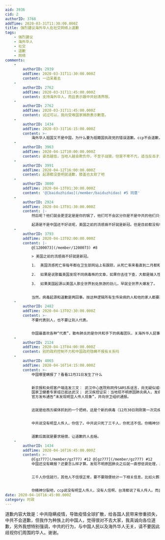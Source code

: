 ```yaml
---
aid: 3936
cid: 2
authorID: 3768
addTime: 2020-03-31T11:30:00.000Z
title: 强烈建议海外华人在社交网络上道歉
tags:
    - 强烈建议
    - 海外华人
    - 社交
    - 道歉
    - 网络
comments:
    -
        authorID: 2939
        addTime: 2020-03-31T11:30:00.000Z
        content: 一边呆着去
    -
        authorID: 2762
        addTime: 2020-03-31T11:45:00.000Z
        content: 支持海外华人，而且表示跟中共划清界限。
    -
        authorID: 2762
        addTime: 2020-03-31T11:45:00.000Z
        content: 试过可以，我向受难国家捐款表示歉意。
    -
        authorID: 1434
        addTime: 2020-03-31T16:15:00.000Z
        content: >-
            海外华人祖国又不是中国，为什么要为祖籍国执政党的错误道歉。ccp不会道歉，跟华人有什么关系，不要总把华人和中国联系在一起，华人虽然带上一个华字，但跟中国没啥关系了。华侨才是中国人。
    -
        authorID: 3963
        addTime: 2020-04-12T10:00:00.000Z
        content: 姿态越低，当地人越会欺负你，不至于战狼，但是不卑不亢，适当反击才是华人不被迫害的保障。 道歉就算了，不如设立个感恩节，纪念因为疫情死的人
    -
        authorID: 3991
        addTime: 2020-04-12T16:00:00.000Z
        content: 起源都没查明就道歉，膝盖也太软了吧
    -
        authorID: 3800
        addTime: 2020-04-13T01:30:00.000Z
        content: '@[baiduzhidao](/member/baiduzhidao) #5 同意'
    -
        authorID: 2924
        addTime: 2020-04-13T01:30:00.000Z
        content: |-
            然后呢？他们就会更坚定是是你的锅了，他们可不会区分你是不是中共的他们只会看你是不是黄皮肤黑眼睛，该杀一样杀，别傻了。

            起源是不是中国还不好说呢，美国之前的流感搞不好就是新冠。但是目前都没有明确。
    -
        authorID: 3793
        addTime: 2020-04-13T02:00:00.000Z
        content: |-
            @[1200073](/member/1200073) #8

            > 美国之前的流感搞不好就是新冠。

            1.  美国流感死亡率每年都在卫生部网站上有跟踪，从死亡率来看直到二月都和往年没有区别。
                
            2.  如果是说那篇美国发现不同病毒株的文章，如果你去往下查，大都是输入性的案例，而且更复杂的毒株恰可证明是输入国。
                
            3.  如果美国起源以美国人那全世界到处旅游的劲儿，早就全世界大爆发了。
                

            当然，病毒起源和道歉是两回事。按这种逻辑所有生传染病的人和他的家人都要道歉了。种族歧视是种族歧视者的错。善待他人、保护自己方是正道。
    -
        authorID: 2482
        addTime: 2020-04-13T02:30:00.000Z
        content: >-
            不要代表别人，也不要让别人代表。


            你国最喜欢各种“代表”，散布肺炎的是你共和手下的病毒团队，关海外华人屁事，海外华人更应该撇清关系，不卑不亢，坚定的维护自己的【私人】利益，这才是一个真正脱脂的人应该做的事情。
    -
        authorID: 2124
        addTime: 2020-04-13T04:00:00.000Z
        content: 别的政府控制不力和中国政府隐瞒不报有关系吗
    -
        authorID: 4065
        addTime: 2020-04-16T14:15:00.000Z
        content: >-
            中国哪里瞒报了？看看12月31日发生了什么


            新京报和央视客户端连发三文： 武汉中心医院称网传SARS系谣言，尚无疑似或确诊患者；（的确不是sars） 武汉发现不明原因肺炎
            国家卫健委专家组已抵达武汉； 武汉疾控证实：当地现不明原因肺炎病人，发病数在统计 （这算瞒报吗？报纸电视都出了新闻）
            官方发布通告“未发现明显人传人现象”，并向世卫组织通报。


            这就是给西方媒体抓到的一个把柄，这是个新的病毒（12月30日刚刚第一次完成基因测序），传播途径是怎么样的完全不知道，这个病毒潜伏时间长，感染后并不一定立即发病，所以当时没有发现明显人传人现象也是有一定理由的，这本是个医学问题，但是西方媒体认为这是诚信问题，对中国进行攻击。


            中共说没有明显人传人，你信了。中共说只死了三千人，你死活不信。你精神分裂吧？


            道歉后面就是要求赔偿，让道歉的人去赔。
    -
        authorID: 1434
        addTime: 2020-04-16T16:45:00.000Z
        content: >-
            @[gz777](/member/gz777) #12 @[gz777](/member/gz777) #12
            中国还没有瞒报？还要怎么样才算。发现不明原因肺炎之后就一直想低调处理，发现严重性了之后也是一拖再拖，世界都知道了严重性之后才承认，世卫才宣布全球卫生紧急状态。疫情之后会有清算的，这时候无暇去调查而已。


            三千人你信就行，其他人不信很正常，要不要随便统计一下相关信息，比如火葬场的订单，有关医生知道的数字，二氧化硫的排放，中国新增墓碑数等等，隐瞒一个大数字，有很多马脚遮不住。2019年12月1日，一名新型冠状病毒感染者在湖北武汉被检测发现。


            你精神分裂吧，ccp说没有明显人传人，没有人信啊，台湾都说了有人传人。而且就算是信了，和不信死亡数字有什么关系。哪个漏洞大你没有说。人传人的错误可以拖一下，但死亡数字摆在那里，火葬场生意好得不得了，二氧化硫排放也严重超标，中国自己家的媒体都发问死在死亡数字之外的人算什么？还要怎么样才可以说它假。ccp独裁可以拦截媒体管控舆论，做了可笑的数字给外界看。
date: 2020-04-16T16:45:00.000Z
category: 时政
---
```


道歉内容大致是：中共隐瞒疫情，导致疫情全球扩散，给各国人民带来惨重损失，中共不会道歉，但我作为种族上的中国人，觉得很对不去大家，我真诚向各位道歉，另外我想特别强调，中共的行为，与中国人民以及海外华人无关，请不要因此歧视你们周围的华人。谢谢。

